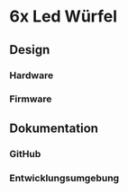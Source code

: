 # 6x Led Würfel

## Design
### Hardware

### Firmware

## Dokumentation
### GitHub
### Entwicklungsumgebung
